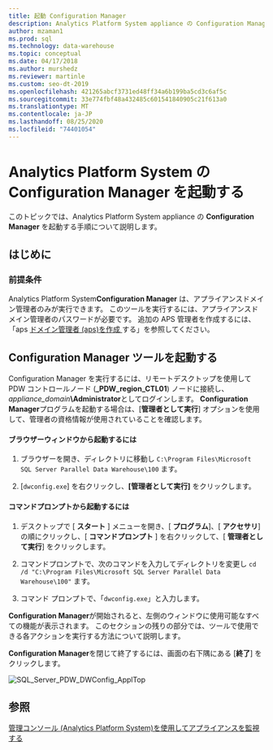```yaml
---
title: 起動 Configuration Manager
description: Analytics Platform System appliance の Configuration Manager ツールを起動する手順。
author: mzaman1
ms.prod: sql
ms.technology: data-warehouse
ms.topic: conceptual
ms.date: 04/17/2018
ms.author: murshedz
ms.reviewer: martinle
ms.custom: seo-dt-2019
ms.openlocfilehash: 421265abcf3731ed48ff34a6b199ba5cd3c6af5c
ms.sourcegitcommit: 33e774fbf48a432485c601541840905c21f613a0
ms.translationtype: MT
ms.contentlocale: ja-JP
ms.lasthandoff: 08/25/2020
ms.locfileid: "74401054"
---
```

# <a name="launch-the-configuration-manager-in-analytics-platform-system"></a>Analytics Platform System の Configuration Manager を起動する
このトピックでは、Analytics Platform System appliance の **Configuration Manager** を起動する手順について説明します。  
  
## <a name="before-you-begin"></a>はじめに  
  
### <a name="prerequisites"></a>前提条件  
Analytics Platform System**Configuration Manager** は、アプライアンスドメイン管理者のみが実行できます。 このツールを実行するには、アプライアンスドメイン管理者のパスワードが必要です。 追加の APS 管理者を作成するには、「aps [ドメイン管理者 &#40;aps&#41;を作成 ](create-an-aps-domain-administrator-aps.md)する」を参照してください。  
  
## <a name="launch-the-configuration-manager-tool"></a><a name="Accessing"></a>Configuration Manager ツールを起動する  
Configuration Manager を実行するには、リモートデスクトップを使用して PDW コントロールノード (**_PDW_region_CTL01**) ノードに接続し、 _appliance_domain_**\Administrator**としてログインします。 **Configuration Manager**プログラムを起動する場合は、[**管理者として実行**] オプションを使用して、管理者の資格情報が使用されていることを確認します。  
  
#### <a name="to-launch-from-a-browser-window"></a>ブラウザーウィンドウから起動するには  
  
1.  ブラウザーを開き、ディレクトリに移動し `C:\Program Files\Microsoft SQL Server Parallel Data Warehouse\100` ます。  
  
2.  [`dwconfig.exe`] を右クリックし、**[管理者として実行]** をクリックします。  
  
#### <a name="to-launch-from-a-command-prompt"></a>コマンドプロンプトから起動するには  
  
1.  デスクトップで [ **スタート** ] メニューを開き、[ **プログラム**]、[ **アクセサリ**] の順にクリックし、[ **コマンドプロンプト** ] を右クリックして、[ **管理者として実行**] をクリックします。  
  
2.  コマンドプロンプトで、次のコマンドを入力してディレクトリを変更し `cd /d "C:\Program Files\Microsoft SQL Server Parallel Data Warehouse\100"` ます。  
  
3.  コマンド プロンプトで、「`dwconfig.exe`」と入力します。  
  
**Configuration Manager**が開始されると、左側のウィンドウに使用可能なすべての機能が表示されます。 このセクションの残りの部分では、ツールで使用できる各アクションを実行する方法について説明します。  
  
**Configuration Manager**を閉じて終了するには、画面の右下隅にある [**終了**] をクリックします。  
  
![SQL_Server_PDW_DWConfig_ApplTop](./media/launch-the-configuration-manager/SQL_Server_PDW_DWConfig_ApplTop.png "SQL_Server_PDW_DWConfig_ApplTop")  
  
## <a name="see-also"></a>参照  
[管理コンソール &#40;Analytics Platform System&#41;を使用してアプライアンスを監視する ](monitor-the-appliance-by-using-the-admin-console.md)  
  
